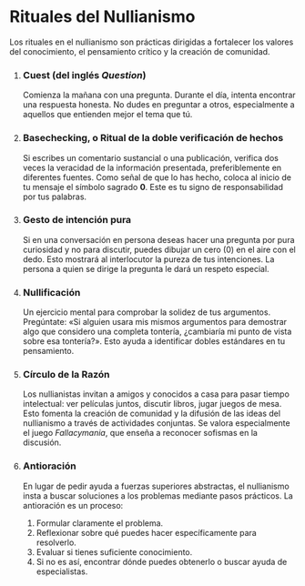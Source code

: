 
# Rituales del Nullianismo

Los rituales en el nullianismo son prácticas dirigidas a fortalecer los valores del conocimiento, el pensamiento crítico y la creación de comunidad.

1.  ### Cuest (del inglés *Question*)
    Comienza la mañana con una pregunta. Durante el día, intenta encontrar una respuesta honesta. No dudes en preguntar a otros, especialmente a aquellos que entienden mejor el tema que tú.

2.  ### Basechecking, o Ritual de la doble verificación de hechos
    Si escribes un comentario sustancial o una publicación, verifica dos veces la veracidad de la información presentada, preferiblemente en diferentes fuentes. Como señal de que lo has hecho, coloca al inicio de tu mensaje el símbolo sagrado **0**. Este es tu signo de responsabilidad por tus palabras.

3.  ### Gesto de intención pura
    Si en una conversación en persona deseas hacer una pregunta por pura curiosidad y no para discutir, puedes dibujar un cero (0) en el aire con el dedo. Esto mostrará al interlocutor la pureza de tus intenciones. La persona a quien se dirige la pregunta le dará un respeto especial.

4.  ### Nullificación
    Un ejercicio mental para comprobar la solidez de tus argumentos. Pregúntate: «Si alguien usara mis mismos argumentos para demostrar algo que considero una completa tontería, ¿cambiaría mi punto de vista sobre esa tontería?». Esto ayuda a identificar dobles estándares en tu pensamiento.

5.  ### Círculo de la Razón
    Los nullianistas invitan a amigos y conocidos a casa para pasar tiempo intelectual: ver películas juntos, discutir libros, jugar juegos de mesa. Esto fomenta la creación de comunidad y la difusión de las ideas del nullianismo a través de actividades conjuntas. Se valora especialmente el juego *Fallacymania*, que enseña a reconocer sofismas en la discusión.

6.  ### Antioración
    En lugar de pedir ayuda a fuerzas superiores abstractas, el nullianismo insta a buscar soluciones a los problemas mediante pasos prácticos. La antioración es un proceso:
    1.  Formular claramente el problema.
    2.  Reflexionar sobre qué puedes hacer específicamente para resolverlo.
    3.  Evaluar si tienes suficiente conocimiento.
    4.  Si no es así, encontrar dónde puedes obtenerlo o buscar ayuda de especialistas.
